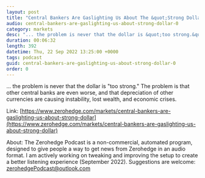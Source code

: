 ```yaml
---
layout: post
title: "Central Bankers Are Gaslighting Us About The &quot;Strong Dollar&quot;"
audio: central-bankers-are-gaslighting-us-about-strong-dollar-0
category: markets
desc: "... the problem is never that the dollar is &quot;too strong.&quot; The problem is that other central banks are even worse, and that depreciation of other currencies are causing instability, lost wealth, and economic crises. "
duration: 00:06:32
length: 392
datetime: Thu, 22 Sep 2022 13:25:00 +0000
tags: podcast
guid: central-bankers-are-gaslighting-us-about-strong-dollar-0
order: 0
---
```

... the problem is never that the dollar is &quot;too strong.&quot; The problem is that other central banks are even worse, and that depreciation of other currencies are causing instability, lost wealth, and economic crises. 

Link: [https://www.zerohedge.com/markets/central-bankers-are-gaslighting-us-about-strong-dollar](https://www.zerohedge.com/markets/central-bankers-are-gaslighting-us-about-strong-dollar)

About: The Zerohedge Podcast is a non-commercial, automated program, designed to give people a way to get news from Zerohedge in an audio format.  I am actively working on tweaking and improving the setup to create a better listening experience (September 2022).  Suggestions are welcome: [zerohedgePodcast@outlook.com](mailto:zerohedgePodcast@outlook.com)